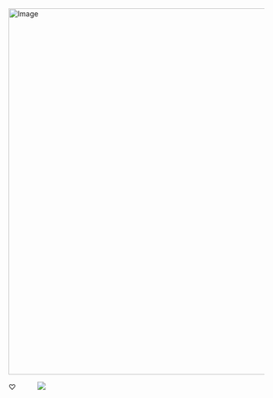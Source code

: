 ㅤㅤㅤ 

<img width="1280" height="720" alt="Image" src="https://github.com/user-attachments/assets/d92fd7a5-6e3e-426c-9f14-e294a6b110b6" />

♡ㅤㅤㅤ ![](https://komarev.com/ghpvc/?username=miiyase&color=CFD4D8&plastic)
